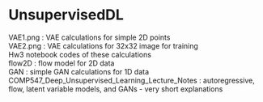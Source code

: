# UnsupervisedDL
VAE1.png : VAE calculations for simple 2D points <br>
VAE2.png : VAE calculations for 32x32 image for training <br>
Hw3 notebook codes of these calculations <br>
flow2D : flow model for 2D data <br>
GAN : simple GAN calculations for 1D data <br> 
COMP547_Deep_Unsupervised_Learning_Lecture_Notes : autoregressive, flow, latent variable  models, and GANs - very short explanations
